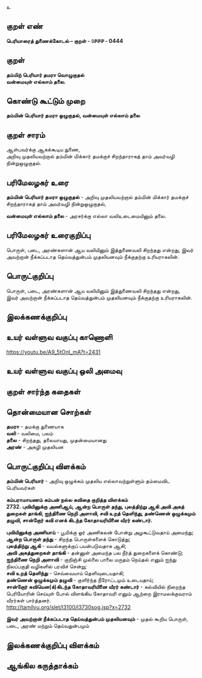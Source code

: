 உ

## குறள் எண் 

**பெரியாரைத் துணைக்கோடல் – குறள் - ௦௪௪௪ - 0444**  

## குறள் 

**தம்மிற் பெரியார் தமரா வொழுகுதல்  
வன்மையுள் எல்லாம் தலை.**

## கொண்டு கூட்டும் முறை

**தம்மின் பெரியார் தமரா ஒழுகுதல், வன்மையுள் எல்லாம் தலை**

## குறள் சாரம் 

ஆள்பவர்க்கு ஆகக்கூடிய துணை,  
அறிவு முதலியவற்றால் தம்மின் மிக்கார் தமக்குச் சிறந்தாராகத் தாம் அவர்வழி நின்றுஒழுகுதல்.  

## பரிமேலழகர் உரை

**தம்மின் பெரியார் தமரா ஒழுகுதல்** - அறிவு முதலியவற்றால் தம்மின் மிக்கார் தமக்குச் சிறந்தாராகத் தாம் அவர்வழி நின்றுஒழுகுதல்,  

**வன்மையுள் எல்லாம் தலை** - அரசர்க்கு எல்லா வலிஉடைமையினும் தலை.

## பரிமேலழகர் உரைகுறிப்பு   

பொருள், படை, அரண்களான் ஆய வலியினும் இத்துணைவலி சிறந்தது என்றது, இவர் அவற்றான் நீக்கப்படாத தெய்வத்துன்பம் முதலியனவும் நீக்குதற்கு உரியராகலின்.    

## பொருட்குறிப்பு 

பொருள், படை, அரண்களான் ஆய வலியினும் இத்துணைவலி சிறந்தது என்றது,  
இவர் அவற்றான் நீக்கப்படாத தெய்வத்துன்பம் முதலியனவும் நீக்குதற்கு உரியராகலின்.   

## இலக்கணக்குறிப்பு  


## உயர் வள்ளுவ வகுப்பு காணொளி

https://youtu.be/A9_5tOnI_mA?t=2431

## உயர் வள்ளுவ வகுப்பு ஒலி அமைவு 

 
## குறள் சார்ந்த கதைகள் 


## தொன்மையான சொற்கள்  

**தமரா** - தமக்கு துணையாக   
**வலி** - வலிமை, பலம்   
**தலை** - சிறந்தது, தலையாயது, முதன்மையானது  
**அரண்** - அகழி முதலியன

## பொருட்குறிப்பு விளக்கம்

**தம்மின் பெரியார்** -   அறிவு ஒழுக்கம் முதலிய எல்லாவற்றுள்ளும் தம்மைவிட பெரியவர்கள்    

**கம்பராமாயணம் கம்பன் நல்ல கவிதை குறித்த விளக்கம்**      
**2732.	புவியினுக்கு அணிஆய், ஆன்ற பொருள்
     தந்து, புலத்திற்று ஆகி
அவி அகத் துறைகள் தாங்கி,
     ஐந்திணை நெறி அளாவி,
சவி உறத் தெளிந்து, தண்ணென்
     ஒழுக்கமும் தழுவி, சான்றோர்
கவி எனக் கிடந்த கோதாவரியினை
     வீரர் கண்டார்.**  
     
**புவியினுக்கு அணியாய்** - பூமிக்கு ஓர் அணிகலன் போன்று அழகூட்டுவதாய் அமைந்து;   
**ஆன்ற பொருள் தந்து** - சிறந்த பொருள்களைக் கொடுத்து;   
**புலத்திற்று ஆகி** - வயல்களுக்குப் பயன்படுவதாக ஆகி;   
**அவி அகத்துறைகள் தாங்கி** - தன்னுள் அமைந்த பல நீர்த் துறைகளைக் கொண்டு;   
**ஐந்திணை நெறி அளாவி** - குறிஞ்சி முல்லை பாலை மருதம் நெய்தல் எனும் ஐந்து நிலப்பகுதி வழிகளில் பரவிச்
சென்று;      
**சவி உறத் தெளிந்து** - செவ்வையாய் தெளிவுடையதாகி;  
**தண்ணென் ஒழுக்கமும் தழுவி** - குளிர்ந்த நீரோட்டமும் உடையதாய்;  
**சான்றோர் கவியென(க்)கிடந்த கோதாவரியினை வீரர் கண்டார்** - கல்வியில் நிறைந்த பெரியோரின் செய்யுள் போல் விளங்கிய கோதாவரி எனும் ஆற்றை இராமலக்குவராம் வீரர்கள் பார்த்தனர்.  
http://tamilvu.org/slet/l3100/l3730sog.jsp?x=2732  

**இவர் அவற்றான் நீக்கப்படாத தெய்வத்துன்பம் முதலியனவும்** - முதல் கூறிய பொருள், படை, அரண் மற்றும் தெய்வதுன்பமும் 

## இலக்கணக்குறிப்பு விளக்கம்


## ஆங்கில கருத்தாக்கம் 


